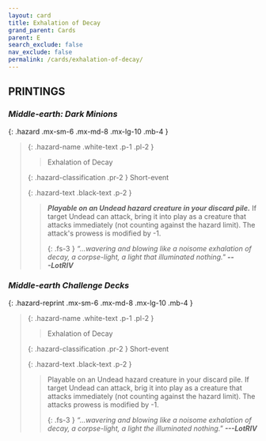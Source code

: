 ```yaml
---
layout: card
title: Exhalation of Decay
grand_parent: Cards
parent: E
search_exclude: false
nav_exclude: false
permalink: /cards/exhalation-of-decay/
---
```


## PRINTINGS


### _Middle-earth: Dark Minions_

{: .hazard .mx-sm-6 .mx-md-8 .mx-lg-10 .mb-4 }
> {: .hazard-name .white-text .p-1 .pl-2 }
> > <div class="hazard-mp"></div>
> > <div class="card-name">Exhalation of Decay</div>
>
> {: .hazard-classification .pr-2 }
> Short-event
>
> {: .hazard-text .black-text .p-2 }
> > ***Playable on an Undead hazard creature in your discard pile.*** If target Undead can attack, bring it into play as a creature that attacks immediately (not counting against the hazard limit). The attack's prowess is modified by -1. 
> > 
> > {: .fs-3 } 
> > _“...wavering and blowing like a noisome exhalation of decay, a corpse-light, a light that illuminated nothing."_ ***---&#65279;LotRIV*** 
>

### _Middle-earth Challenge Decks_

{: .hazard-reprint .mx-sm-6 .mx-md-8 .mx-lg-10 .mb-4 }
> {: .hazard-name .white-text .p-1 .pl-2 }
> > <div class="hazard-mp"></div>
> > <div class="card-name">Exhalation of Decay</div>
>
> {: .hazard-classification .pr-2 }
> Short-event
>
> {: .hazard-text .black-text .p-2 }
> > Playable on an Undead hazard creature in your discard pile. If target Undead can attack, brig it into play as a creature that attacks immediately (not counting against the hazard limit). The attacks prowess is modified by -1. 
> > 
> > {: .fs-3 } 
> > _“...wavering and blowing like a noisome exhalation of decay, a corpse-light, a light the illuminated nothing."_ ***---&#65279;LotRIV*** 
>
